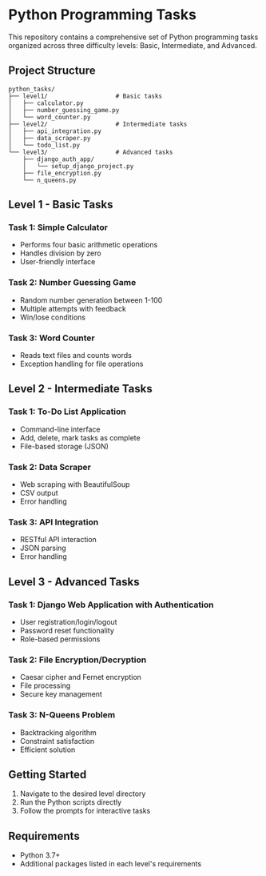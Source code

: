 # Python Programming Tasks

This repository contains a comprehensive set of Python programming tasks organized across three difficulty levels: Basic, Intermediate, and Advanced.

## Project Structure

```
python_tasks/
├── level1/                   # Basic tasks
│   ├── calculator.py
│   ├── number_guessing_game.py
│   └── word_counter.py 
├── level2/                   # Intermediate tasks
│   ├── api_integration.py
│   ├── data_scraper.py
│   └── todo_list.py
└── level3/                   # Advanced tasks
    ├── django_auth_app/
    │   └── setup_django_project.py
    ├── file_encryption.py
    └── n_queens.py
```

## Level 1 - Basic Tasks

### Task 1: Simple Calculator
- Performs four basic arithmetic operations
- Handles division by zero
- User-friendly interface

### Task 2: Number Guessing Game
- Random number generation between 1-100
- Multiple attempts with feedback
- Win/lose conditions

### Task 3: Word Counter
- Reads text files and counts words
- Exception handling for file operations

## Level 2 - Intermediate Tasks

### Task 1: To-Do List Application
- Command-line interface
- Add, delete, mark tasks as complete
- File-based storage (JSON)

### Task 2: Data Scraper
- Web scraping with BeautifulSoup
- CSV output
- Error handling

### Task 3: API Integration
- RESTful API interaction
- JSON parsing
- Error handling

## Level 3 - Advanced Tasks

### Task 1: Django Web Application with Authentication
- User registration/login/logout
- Password reset functionality
- Role-based permissions

### Task 2: File Encryption/Decryption
- Caesar cipher and Fernet encryption
- File processing
- Secure key management

### Task 3: N-Queens Problem
- Backtracking algorithm
- Constraint satisfaction
- Efficient solution

## Getting Started

1. Navigate to the desired level directory
2. Run the Python scripts directly
3. Follow the prompts for interactive tasks

## Requirements

- Python 3.7+
- Additional packages listed in each level's requirements


